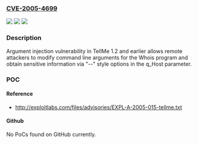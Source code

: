 ### [CVE-2005-4699](https://cve.mitre.org/cgi-bin/cvename.cgi?name=CVE-2005-4699)
![](https://img.shields.io/static/v1?label=Product&message=n%2Fa&color=blue)
![](https://img.shields.io/static/v1?label=Version&message=n%2Fa&color=blue)
![](https://img.shields.io/static/v1?label=Vulnerability&message=n%2Fa&color=brighgreen)

### Description

Argument injection vulnerability in TellMe 1.2 and earlier allows remote attackers to modify command line arguments for the Whois program and obtain sensitive information via "--" style options in the q_Host parameter.

### POC

#### Reference
- http://exploitlabs.com/files/advisories/EXPL-A-2005-015-tellme.txt

#### Github
No PoCs found on GitHub currently.

